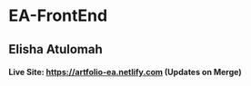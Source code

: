 # EA-FrontEnd
## Elisha Atulomah

#### Live Site: https://artfolio-ea.netlify.com (Updates on Merge)


